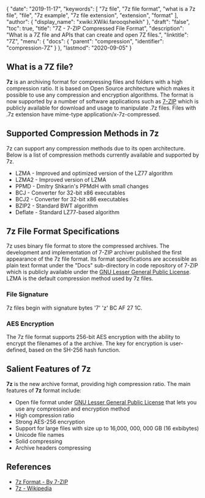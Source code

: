 {
  "date": "2019-11-17",
  "keywords": [
    "7z file",
    "7z file format",
    "what is a 7z file",
    "file",
    "7z example",
    "7z file extension",
    "extension",
    "format"
  ],
  "author": {
    "display_name": "xwiki:XWiki.farooqsheikh"
  },
  "draft": "false",
  "toc": true,
  "title": "7Z - 7-ZIP Compressed File Format",
  "description": "What is a 7Z file and APIs that can create and open 7Z files.",
  "linktitle": "7Z",
  "menu": {
    "docs": {
      "parent": "compression",
      "identifier": "compression-7Z"
    }
  },
  "lastmod": "2020-09-05"
}

## What is a 7Z file?

**7z** is an archiving format for compressing files and folders with a high compression ratio. It is based on Open Source architecture which makes it possible to use any compression and encryption algorithms. The format is now supported by a number of software applications such as [7-ZIP](https://www.7-zip.org/) which is publicly available for download and usage to manipulate .7z files. Files with .7z extension have mime-type application/x-7z-compressed.

## Supported Compression Methods in 7z ##

7z can support any compression methods due to its open architecture. Below is a list of compression methods currently available and supported by 7z.

* LZMA - Improved and optimized version of the LZ77 algorithm
* LZMA2 - Improved version of LZMA
* PPMD - Dmitry Shkarin's PPMdH with small changes
* BCJ - Converter for 32-bit x86 executables
* BCJ2 - Converter for 32-bit x86 executables
* BZIP2 - Standard BWT algorithm
* Deflate - Standard LZ77-based algorithm

## 7z File Format Specifications

7z uses binary file format to store the compressed archives. The development and implementation of 7-ZIP archiver published the first appearance of the 7z file format. Its format specifications are accessible as plain text format under the "Docs" sub-directory in code repository of 7-ZIP which is publicly available under the [GNU Lesser General Public License](https://www.gnu.org/copyleft/lesser.html). LZMA is the default compression method used by 7z files.

### File Signature

7z files begin with signature bytes '7' 'z' BC AF 27 1C.

### AES Encryption

The 7z file format supports 256-bit AES encryption with the ability to encrypt the filenames of a the archive. The key for encryption is user-defined, based on the SH-256 hash function.

## Salient Features of 7z

**7z** is the new archive format, providing high compression ratio. The main features of **7z** format include:

* Open file format under [GNU Lesser General Public License](https://www.gnu.org/copyleft/lesser.html) that lets you use any compression and encryption method
* High compression ratio
* Strong AES-256 encryption
* Support for large files with size up to 16,000, 000, 000 GB (16 exbibytes)
* Unicode file names
* Solid compressing
* Archive headers compressing

## References

* [7z Format - By 7-ZIP](https://www.7-zip.org/7z.html)
* [7z - Wikipedia](https://en.wikipedia.org/wiki/7z)
